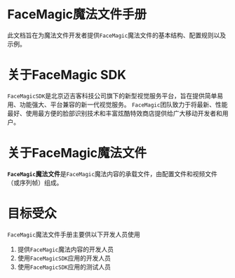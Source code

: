 # FaceMagic魔法文件手册

此文档旨在为魔法文件开发者提供`FaceMagic`魔法文件的基本结构、配置规则以及示例。
# 关于FaceMagic SDK
`FaceMagicSDK`是北京迈吉客科技公司旗下的新型视觉服务平台，旨在提供简单易用、功能强大、平台兼容的新一代视觉服务。
`FaceMagic`团队致力于将最新、性能最好、使用最方便的脸部识别技术和丰富炫酷特效商店提供给广大移动开发者和用户。
# 关于FaceMagic魔法文件
**`FaceMagic`魔法文件**是`FaceMagic`魔法内容的承载文件，由配置文件和视频文件（或序列帧）组成。
# 目标受众

`FaceMagic`魔法文件手册主要供以下开发人员使用
1. 提供`FaceMagic`魔法内容的开发人员
1. 使用`FaceMagicSDK`应用的开发人员
1. 使用`FaceMagicSDK`应用的测试人员



